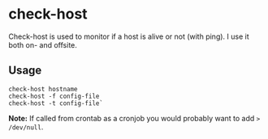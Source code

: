 # check-host

Check-host is used to monitor if a host is alive or not (with ping). I use it
both on- and offsite.

## Usage

```shell
check-host hostname
check-host -f config-file
check-host -t config-file`
```

**Note:** If called from crontab as a cronjob you would probably want to add ```> /dev/null```.
